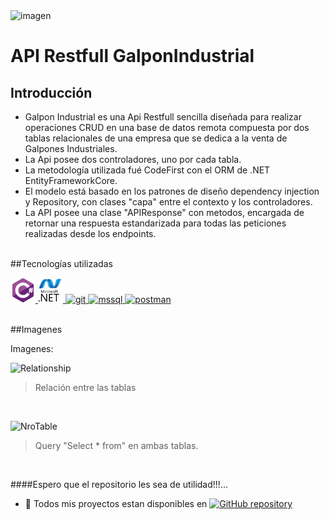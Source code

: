 
<img src="https://github.com/GerSam05/GalponIndustrial/assets/146037370/6623ae64-08b3-46f2-b04b-74edfbade9e8" alt="imagen">

# API Restfull GalponIndustrial

## Introducción
- Galpon Industrial es una Api Restfull sencilla diseñada para realizar operaciones CRUD en una base de datos remota compuesta por dos tablas relacionales de una empresa que se dedica a la venta de Galpones Industriales.
- La Api posee dos controladores, uno por cada tabla.
- La metodología utilizada fué CodeFirst con el ORM de .NET EntityFrameworkCore.
- El modelo está basado en los patrones de diseño dependency injection y Repository, con clases "capa" entre el contexto y los controladores.
- La API posee una clase "APIResponse" con metodos, encargada de retornar una respuesta estandarizada para todas las peticiones realizadas desde los endpoints.
<br>
##Tecnologías utilizadas

<p align="left"> <a href="https://www.w3schools.com/cs/" target="_blank" rel="noreferrer"> <img src="https://raw.githubusercontent.com/devicons/devicon/master/icons/csharp/csharp-original.svg" alt="csharp" width="40" height="40"/> </a> <a href="https://dotnet.microsoft.com/" target="_blank" rel="noreferrer"> <img src="https://raw.githubusercontent.com/devicons/devicon/master/icons/dot-net/dot-net-original-wordmark.svg" alt="dotnet" width="40" height="40"/> </a> <a href="https://git-scm.com/" target="_blank" rel="noreferrer"> <img src="https://www.vectorlogo.zone/logos/git-scm/git-scm-icon.svg" alt="git" width="40" height="40"/> </a> <a href="https://www.microsoft.com/en-us/sql-server" target="_blank" rel="noreferrer"> <img src="https://www.svgrepo.com/show/303229/microsoft-sql-server-logo.svg" alt="mssql" width="40" height="40"/> </a> <a href="https://postman.com" target="_blank" rel="noreferrer"> <img src="https://www.vectorlogo.zone/logos/getpostman/getpostman-icon.svg" alt="postman" width="40" height="40"/> </a> </p>

<br>
##Imagenes

Imagenes:

![Relationship](https://github.com/GerSam05/GalponIndustrial/assets/146037370/afa45692-8cd4-449c-9755-3971e419e7c9)
> Relación entre las tablas
<br>

![NroTable](https://github.com/GerSam05/GalponIndustrial/assets/146037370/934230e2-d086-4517-bc09-66536f14e273)
> Query "Select * from" en ambas tablas.
<br>

####Espero que el repositorio les sea de utilidad!!!...
 
- 📁 Todos mis proyectos estan disponibles en [![GitHub repository](https://img.shields.io/badge/repository-github-orange)](https://github.com/GerSam05?tab=repositories)

